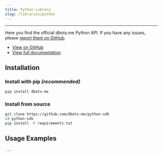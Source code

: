 ```yaml
---
title: Python Library
slug: /libraries/python
---
```


---

Here you find the official dbots.me Python API.
If you have any issues, please [report them on GitHub](https://github.com/dbots-me/python-sdk/issues).

- [View on GitHub](https://github.com/dbots-me/python-sdk)
- [View full documentation](https://github.com/dbots-me/python-sdk/wiki)

## Installation
### Install with pip _(recommended)_
```bash
pip install dbots-me
```

### Install from source
```bash
git clone https://github.com/dbots-me/python-sdk
cd python-sdk
pip install -R requirements.txt
```

## Usage Examples
```python
...
```
